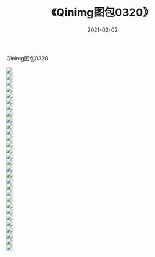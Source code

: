 ﻿---
layout: post
title:  《Qinimg图包0320》
date:   2021-02-02
img: http://imgx.orgx.ga/Qinimg图包/Qinimg图包0320/000.jpg
categories: [美女, 清纯, 唯美]
---

Qinimg图包0320

 ![](http://imgx.orgx.ga/Qinimg图包/Qinimg图包0320/001.jpg) <br>![](http://imgx.orgx.ga/Qinimg图包/Qinimg图包0320/002.jpg) <br>![](http://imgx.orgx.ga/Qinimg图包/Qinimg图包0320/003.jpg) <br>![](http://imgx.orgx.ga/Qinimg图包/Qinimg图包0320/004.jpg) <br>![](http://imgx.orgx.ga/Qinimg图包/Qinimg图包0320/005.jpg) <br>![](http://imgx.orgx.ga/Qinimg图包/Qinimg图包0320/006.jpg) <br>![](http://imgx.orgx.ga/Qinimg图包/Qinimg图包0320/007.jpg) <br>![](http://imgx.orgx.ga/Qinimg图包/Qinimg图包0320/008.jpg) <br>![](http://imgx.orgx.ga/Qinimg图包/Qinimg图包0320/009.jpg) <br>![](http://imgx.orgx.ga/Qinimg图包/Qinimg图包0320/010.jpg) <br>![](http://imgx.orgx.ga/Qinimg图包/Qinimg图包0320/011.jpg) <br>![](http://imgx.orgx.ga/Qinimg图包/Qinimg图包0320/012.jpg) <br>![](http://imgx.orgx.ga/Qinimg图包/Qinimg图包0320/013.jpg) <br>![](http://imgx.orgx.ga/Qinimg图包/Qinimg图包0320/014.jpg) <br>![](http://imgx.orgx.ga/Qinimg图包/Qinimg图包0320/015.jpg) <br>![](http://imgx.orgx.ga/Qinimg图包/Qinimg图包0320/016.jpg) <br>![](http://imgx.orgx.ga/Qinimg图包/Qinimg图包0320/017.jpg) <br>![](http://imgx.orgx.ga/Qinimg图包/Qinimg图包0320/018.jpg) <br>![](http://imgx.orgx.ga/Qinimg图包/Qinimg图包0320/019.jpg) <br>![](http://imgx.orgx.ga/Qinimg图包/Qinimg图包0320/020.jpg) <br>![](http://imgx.orgx.ga/Qinimg图包/Qinimg图包0320/021.jpg) <br>![](http://imgx.orgx.ga/Qinimg图包/Qinimg图包0320/022.jpg) <br>![](http://imgx.orgx.ga/Qinimg图包/Qinimg图包0320/023.jpg) <br>![](http://imgx.orgx.ga/Qinimg图包/Qinimg图包0320/024.jpg) <br>![](http://imgx.orgx.ga/Qinimg图包/Qinimg图包0320/025.jpg) <br>![](http://imgx.orgx.ga/Qinimg图包/Qinimg图包0320/026.jpg) <br>![](http://imgx.orgx.ga/Qinimg图包/Qinimg图包0320/027.jpg) <br>![](http://imgx.orgx.ga/Qinimg图包/Qinimg图包0320/028.jpg) <br>![](http://imgx.orgx.ga/Qinimg图包/Qinimg图包0320/029.jpg) <br>![](http://imgx.orgx.ga/Qinimg图包/Qinimg图包0320/030.jpg) <br>